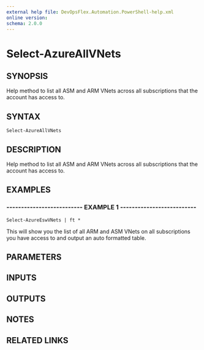 ```yaml
---
external help file: DevOpsFlex.Automation.PowerShell-help.xml
online version: 
schema: 2.0.0
---
```


# Select-AzureAllVNets

## SYNOPSIS
Help method to list all ASM and ARM VNets across all subscriptions that the account has access to.

## SYNTAX

```
Select-AzureAllVNets
```

## DESCRIPTION
Help method to list all ASM and ARM VNets across all subscriptions that the account has access to.

## EXAMPLES

### -------------------------- EXAMPLE 1 --------------------------
```
Select-AzureEswVNets | ft *
```

This will show you the list of all ARM and ASM VNets on all subscriptions you have access to and output an auto formatted table.

## PARAMETERS

## INPUTS

## OUTPUTS

## NOTES

## RELATED LINKS

